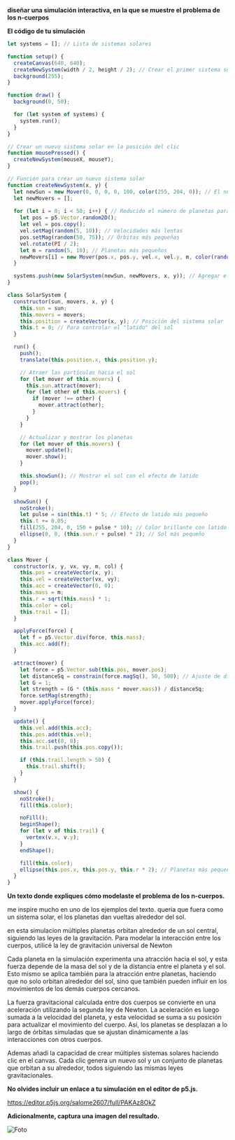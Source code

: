**diseñar una simulación interactiva, en la que se muestre el problema de los n-cuerpos**

**El código de tu simulación**

```js
let systems = []; // Lista de sistemas solares

function setup() {
  createCanvas(640, 640);
  createNewSystem(width / 2, height / 2); // Crear el primer sistema solar en el centro
  background(255);
}

function draw() {
  background(0, 50);

  for (let system of systems) {
    system.run();
  }
}

// Crear un nuevo sistema solar en la posición del clic
function mousePressed() {
  createNewSystem(mouseX, mouseY);
}

// Función para crear un nuevo sistema solar
function createNewSystem(x, y) {
  let newSun = new Mover(0, 0, 0, 0, 100, color(255, 204, 0)); // El nuevo "sol", tamaño reducido
  let newMovers = [];
  
  for (let i = 0; i < 50; i++) { // Reducido el número de planetas para mejor visualización
    let pos = p5.Vector.random2D();
    let vel = pos.copy();
    vel.setMag(random(5, 10)); // Velocidades más lentas
    pos.setMag(random(50, 75)); // Órbitas más pequeñas
    vel.rotate(PI / 2);
    let m = random(5, 10); // Planetas más pequeños
    newMovers[i] = new Mover(pos.x, pos.y, vel.x, vel.y, m, color(random(255), random(255), random(255)));
  }

  systems.push(new SolarSystem(newSun, newMovers, x, y)); // Agregar el sistema solar a la lista de sistemas
}

class SolarSystem {
  constructor(sun, movers, x, y) {
    this.sun = sun;
    this.movers = movers;
    this.position = createVector(x, y); // Posición del sistema solar
    this.t = 0; // Para controlar el "latido" del sol
  }

  run() {
    push();
    translate(this.position.x, this.position.y);

    // Atraer las partículas hacia el sol
    for (let mover of this.movers) {
      this.sun.attract(mover);
      for (let other of this.movers) {
        if (mover !== other) {
          mover.attract(other);
        }
      }
    }

    // Actualizar y mostrar los planetas
    for (let mover of this.movers) {
      mover.update();
      mover.show();
    }

    this.showSun(); // Mostrar el sol con el efecto de latido
    pop();
  }

  showSun() {
    noStroke();
    let pulse = sin(this.t) * 5; // Efecto de latido más pequeño
    this.t += 0.05;
    fill(255, 204, 0, 150 + pulse * 10); // Color brillante con latido
    ellipse(0, 0, (this.sun.r + pulse) * 2); // Sol más pequeño
  }
}

class Mover {
  constructor(x, y, vx, vy, m, col) {
    this.pos = createVector(x, y);
    this.vel = createVector(vx, vy);
    this.acc = createVector(0, 0);
    this.mass = m;
    this.r = sqrt(this.mass) * 1;
    this.color = col;
    this.trail = [];
  }

  applyForce(force) {
    let f = p5.Vector.div(force, this.mass);
    this.acc.add(f);
  }

  attract(mover) {
    let force = p5.Vector.sub(this.pos, mover.pos);
    let distanceSq = constrain(force.magSq(), 50, 500); // Ajuste de distancia para atracción
    let G = 1;
    let strength = (G * (this.mass * mover.mass)) / distanceSq;
    force.setMag(strength);
    mover.applyForce(force);
  }

  update() {
    this.vel.add(this.acc);
    this.pos.add(this.vel);
    this.acc.set(0, 0);
    this.trail.push(this.pos.copy());

    if (this.trail.length > 50) {
      this.trail.shift();
    }
  }

  show() {
    noStroke();
    fill(this.color);

    noFill();
    beginShape();
    for (let v of this.trail) {
      vertex(v.x, v.y);
    }
    endShape();

    fill(this.color);
    ellipse(this.pos.x, this.pos.y, this.r * 2); // Planetas más pequeños
  }
}
```

**Un texto donde expliques cómo modelaste el problema de los n-cuerpos.**

me inspire mucho en uno de los ejemplos del texto. queria que fuera como un sistema solar, el los planetas dan vueltas alrededor del sol. 

en esta simulacion múltiples planetas orbitan alrededor de un sol central, siguiendo las leyes de la gravitación. Para modelar la interacción entre los cuerpos, utilicé la ley de gravitación universal de Newton

Cada planeta en la simulación experimenta una atracción hacia el sol, y esta fuerza depende de la masa del sol y de la distancia entre el planeta y el sol. Esto mismo se aplica también para la atracción entre planetas, haciendo que no solo orbitan alrededor del sol, sino que también pueden influir en los movimientos de los demás cuerpos cercanos.

La fuerza gravitacional calculada entre dos cuerpos se convierte en una aceleración utilizando la segunda ley de Newton. La aceleración es luego sumada a la velocidad del planeta, y esta velocidad se suma a su posición para actualizar el movimiento del cuerpo. Así, los planetas se desplazan a lo largo de órbitas simuladas que se ajustan dinámicamente a las interacciones con otros cuerpos.

Ademas añadi la capacidad de crear múltiples sistemas solares haciendo clic en el canvas. Cada clic genera un nuevo sol y un conjunto de planetas que orbitan a su alrededor, todos siguiendo las mismas leyes gravitacionales.

**No olvides incluir un enlace a tu simulación en el editor de p5.js.**

https://editor.p5js.org/salome2607/full/PAKAz8OkZ 

**Adicionalmente, captura una imagen del resultado.**

![Foto](../../../../assets/unidad3/videoUni3.gif)



